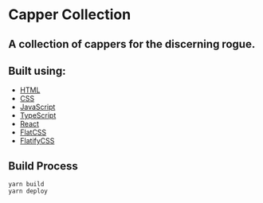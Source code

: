 # Capper Collection

## A collection of cappers for the discerning rogue.

## Built using:

- [HTML](https://developer.mozilla.org/en-US/docs/Web/HTML)
- [CSS](https://developer.mozilla.org/en-US/docs/Web/CSS)
- [JavaScript](https://developer.mozilla.org/en-US/docs/Web/JavaScript)
- [TypeScript](https://www.typescriptlang.org/)
- [React](https://reactjs.org/)
- [FlatCSS](https://react.flatifycss.com/)
- [FlatifyCSS](https://flatifycss.com/)

## Build Process

```
yarn build
yarn deploy
```

